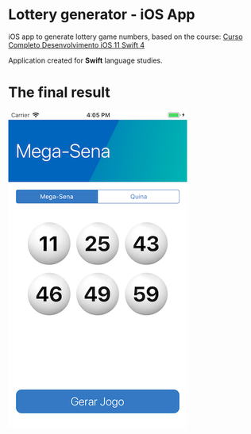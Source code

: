 # Lottery generator - iOS App

iOS app to generate lottery game numbers, based on the course:
[Curso Completo Desenvolvimento iOS 11 Swift 4](https://www.udemy.com/curso-completo-de-desenvolvimento-ios11swift4/)

Application created for __Swift__ language studies.

# The final result

![Lottery Generator - Main Screen](lottery-generator-main-screen.png)
